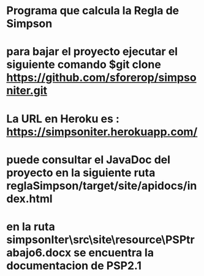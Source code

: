 # Programa que calcula la Regla de Simpson
# para bajar el proyecto ejecutar el siguiente comando  $git clone https://github.com/sforerop/simpsoniter.git

# La URL en Heroku es : https://simpsoniter.herokuapp.com/

# puede consultar el JavaDoc del proyecto en la siguiente ruta reglaSimpson/target/site/apidocs/index.html
# en la ruta simpsonIter\src\site\resource\PSPtrabajo6.docx se encuentra la documentacion de PSP2.1








